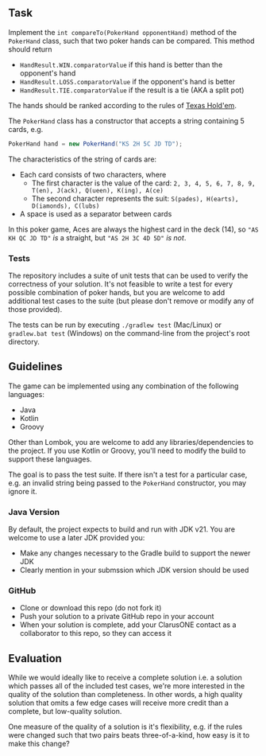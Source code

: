 ## Task
Implement the `int compareTo(PokerHand opponentHand)` method of the `PokerHand` class, such that two poker hands
can be compared. This method should return

- `HandResult.WIN.comparatorValue` if this hand is better than the opponent's hand 
- `HandResult.LOSS.comparatorValue` if the opponent's hand is better 
- `HandResult.TIE.comparatorValue` if the result is a tie (AKA a split pot) 

The hands should be ranked according to the rules of [Texas Hold'em](https://en.wikipedia.org/wiki/Texas_hold_%27em).

The `PokerHand` class has a constructor that accepts a string containing 5 cards, e.g.

```java
PokerHand hand = new PokerHand("KS 2H 5C JD TD");
```

The characteristics of the string of cards are:

- Each card consists of two characters, where
  - The first character is the value of the card: `2, 3, 4, 5, 6, 7, 8, 9, T(en), J(ack), Q(ueen), K(ing), A(ce)`
  - The second character represents the suit: `S(pades), H(earts), D(iamonds), C(lubs)`
- A space is used as a separator between cards

In this poker game, Aces are always the highest card in the deck (14), so `"AS KH QC JD TD"` _is_ a straight, but 
`"AS 2H 3C 4D 5D"` _is not_.

### Tests
The repository includes a suite of unit tests that can be used to verify the correctness of your solution. It's 
not feasible to write a test for every possible combination of poker hands, but you are welcome to add additional test
cases to the suite (but please don't remove or modify any of those provided). 

The tests can be run by executing `./gradlew test` (Mac/Linux) or `gradlew.bat test` (Windows) on the command-line 
from the project's root directory.

## Guidelines
The game can be implemented using any combination of the following languages: 
- Java 
- Kotlin
- Groovy 

Other than Lombok, you are welcome to add any libraries/dependencies to the project. If you use Kotlin or Groovy, you'll need to modify the 
build to support these languages.

The goal is to pass the test suite. If there isn't a test for a particular case, e.g. an invalid string being passed to the `PokerHand` constructor, you may ignore it.

### Java Version
By default, the project expects to build and run with JDK v21. You are welcome to use a later JDK provided you:
- Make any changes necessary to the Gradle build to support the newer JDK
- Clearly mention in your submssion which JDK version should be used

### GitHub
- Clone or download this repo (do not fork it)
- Push your solution to a private GitHub repo in your account
- When your solution is complete, add your ClarusONE contact as a collaborator to this repo, so they can access it

## Evaluation
While we would ideally like to receive a complete solution i.e. a solution which passes all of the included test cases, 
we're more interested in the quality of the solution than completeness. In other words, a high quality solution that 
omits a few edge cases will receive more credit than a complete, but low-quality solution.

One measure of the quality of a solution is it's flexibility, e.g. if the rules were changed such that two pairs beats three-of-a-kind, how easy is it to make this change?
